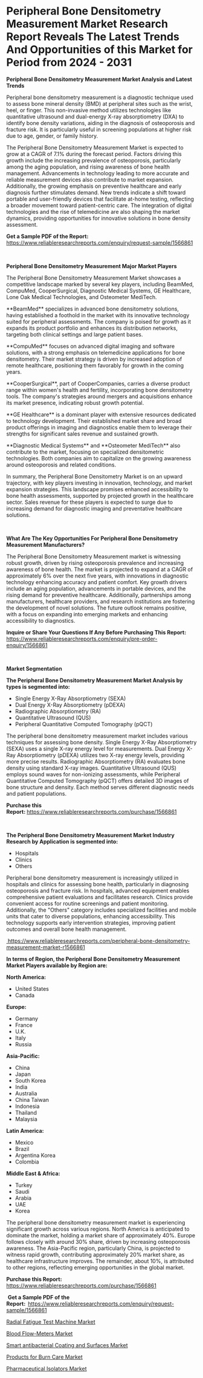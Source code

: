 <p><h1>Peripheral Bone Densitometry Measurement Market Research Report Reveals The Latest Trends And Opportunities of this Market for Period from 2024 - 2031</h1></p><p><strong>Peripheral Bone Densitometry Measurement Market Analysis and Latest Trends</strong></p>
<p><p>Peripheral bone densitometry measurement is a diagnostic technique used to assess bone mineral density (BMD) at peripheral sites such as the wrist, heel, or finger. This non-invasive method utilizes technologies like quantitative ultrasound and dual-energy X-ray absorptiometry (DXA) to identify bone density variations, aiding in the diagnosis of osteoporosis and fracture risk. It is particularly useful in screening populations at higher risk due to age, gender, or family history.</p><p>The Peripheral Bone Densitometry Measurement Market is expected to grow at a CAGR of 7.1% during the forecast period. Factors driving this growth include the increasing prevalence of osteoporosis, particularly among the aging population, and rising awareness of bone health management. Advancements in technology leading to more accurate and reliable measurement devices also contribute to market expansion. Additionally, the growing emphasis on preventive healthcare and early diagnosis further stimulates demand. New trends indicate a shift toward portable and user-friendly devices that facilitate at-home testing, reflecting a broader movement toward patient-centric care. The integration of digital technologies and the rise of telemedicine are also shaping the market dynamics, providing opportunities for innovative solutions in bone density assessment.</p></p>
<p><strong>Get a Sample PDF of the Report:&nbsp;</strong> <a href="https://www.reliableresearchreports.com/enquiry/request-sample/1566861">https://www.reliableresearchreports.com/enquiry/request-sample/1566861</a></p>
<p>&nbsp;</p>
<p><strong>Peripheral Bone Densitometry Measurement Major Market Players</strong></p>
<p><p>The Peripheral Bone Densitometry Measurement Market showcases a competitive landscape marked by several key players, including BeamMed, CompuMed, CooperSurgical, Diagnostic Medical Systems, GE Healthcare, Lone Oak Medical Technologies, and Osteometer MediTech. </p><p>**BeamMed** specializes in advanced bone densitometry solutions, having established a foothold in the market with its innovative technology suited for peripheral assessments. The company is poised for growth as it expands its product portfolio and enhances its distribution networks, targeting both clinical settings and large patient bases.</p><p>**CompuMed** focuses on advanced digital imaging and software solutions, with a strong emphasis on telemedicine applications for bone densitometry. Their market strategy is driven by increased adoption of remote healthcare, positioning them favorably for growth in the coming years.</p><p>**CooperSurgical**, part of CooperCompanies, carries a diverse product range within women's health and fertility, incorporating bone densitometry tools. The company's strategies around mergers and acquisitions enhance its market presence, indicating robust growth potential.</p><p>**GE Healthcare** is a dominant player with extensive resources dedicated to technology development. Their established market share and broad product offerings in imaging and diagnostics enable them to leverage their strengths for significant sales revenue and sustained growth.</p><p>**Diagnostic Medical Systems** and **Osteometer MediTech** also contribute to the market, focusing on specialized densitometric technologies. Both companies aim to capitalize on the growing awareness around osteoporosis and related conditions.</p><p>In summary, the Peripheral Bone Densitometry Market is on an upward trajectory, with key players investing in innovation, technology, and market expansion strategies. This landscape promises enhanced accessibility to bone health assessments, supported by projected growth in the healthcare sector. Sales revenue for these players is expected to surge due to increasing demand for diagnostic imaging and preventative healthcare solutions.</p></p>
<p>&nbsp;</p>
<p><strong>What Are The Key Opportunities For Peripheral Bone Densitometry Measurement Manufacturers?</strong></p>
<p><p>The Peripheral Bone Densitometry Measurement market is witnessing robust growth, driven by rising osteoporosis prevalence and increasing awareness of bone health. The market is projected to expand at a CAGR of approximately 6% over the next five years, with innovations in diagnostic technology enhancing accuracy and patient comfort. Key growth drivers include an aging population, advancements in portable devices, and the rising demand for preventive healthcare. Additionally, partnerships among manufacturers, healthcare providers, and research institutions are fostering the development of novel solutions. The future outlook remains positive, with a focus on expanding into emerging markets and enhancing accessibility to diagnostics.</p></p>
<p><strong>Inquire or Share Your Questions If Any Before Purchasing This Report:</strong> <a href="https://www.reliableresearchreports.com/enquiry/pre-order-enquiry/1566861">https://www.reliableresearchreports.com/enquiry/pre-order-enquiry/1566861</a></p>
<p>&nbsp;</p>
<p><strong>Market Segmentation</strong></p>
<p><strong>The Peripheral Bone Densitometry Measurement Market Analysis by types is segmented into:</strong></p>
<p><ul><li>Single Energy X-Ray Absorptiometry (SEXA)</li><li>Dual Energy X-Ray Absorptiometry (pDEXA)</li><li>Radiographic Absorptiometry (RA)</li><li>Quantitative Ultrasound (QUS)</li><li>Peripheral Quantitative Computed Tomography (pQCT)</li></ul></p>
<p><p>The peripheral bone densitometry measurement market includes various techniques for assessing bone density. Single Energy X-Ray Absorptiometry (SEXA) uses a single X-ray energy level for measurements. Dual Energy X-Ray Absorptiometry (pDEXA) utilizes two X-ray energy levels, providing more precise results. Radiographic Absorptiometry (RA) evaluates bone density using standard X-ray images. Quantitative Ultrasound (QUS) employs sound waves for non-ionizing assessments, while Peripheral Quantitative Computed Tomography (pQCT) offers detailed 3D images of bone structure and density. Each method serves different diagnostic needs and patient populations.</p></p>
<p><strong>Purchase this Report:&nbsp;</strong><a href="https://www.reliableresearchreports.com/purchase/1566861">https://www.reliableresearchreports.com/purchase/1566861</a></p>
<p>&nbsp;</p>
<p><strong>The Peripheral Bone Densitometry Measurement Market Industry Research by Application is segmented into:</strong></p>
<p><ul><li>Hospitals</li><li>Clinics</li><li>Others</li></ul></p>
<p><p>Peripheral bone densitometry measurement is increasingly utilized in hospitals and clinics for assessing bone health, particularly in diagnosing osteoporosis and fracture risk. In hospitals, advanced equipment enables comprehensive patient evaluations and facilitates research. Clinics provide convenient access for routine screenings and patient monitoring. Additionally, the "Others" category includes specialized facilities and mobile units that cater to diverse populations, enhancing accessibility. This technology supports early intervention strategies, improving patient outcomes and overall bone health management.</p></p>
<p><a href="https://www.reliableresearchreports.com/peripheral-bone-densitometry-measurement-market-r1566861">&nbsp;https://www.reliableresearchreports.com/peripheral-bone-densitometry-measurement-market-r1566861</a></p>
<p><strong>In terms of Region, the Peripheral Bone Densitometry Measurement Market Players available by Region are:</strong></p>
<p>
    <p> <strong> North America: </strong>
        <ul>
            <li>United States</li>
            <li>Canada</li>
        </ul>
        </p> 
    <p> <strong> Europe: </strong>
        <ul>
            <li>Germany</li>
            <li>France</li>
            <li>U.K.</li>
            <li>Italy</li>
            <li>Russia</li>
        </ul>
        </p> 
    <p> <strong> Asia-Pacific: </strong>
        <ul>
            <li>China</li>
            <li>Japan</li>
            <li>South Korea</li>
            <li>India</li>
            <li>Australia</li>
            <li>China Taiwan</li>
            <li>Indonesia</li>
            <li>Thailand</li>
            <li>Malaysia</li>
        </ul>
        </p> 
    <p> <strong> Latin America: </strong>
        <ul>
            <li>Mexico</li>
            <li>Brazil</li>
            <li>Argentina Korea</li>
            <li>Colombia</li>
        </ul>
        </p> 
    <p> <strong> Middle East & Africa: </strong>
        <ul>
            <li>Turkey</li>
            <li>Saudi</li>
            <li>Arabia</li>
            <li>UAE</li>
            <li>Korea</li>
        </ul>
    </p>
    </p>
<p><p>The peripheral bone densitometry measurement market is experiencing significant growth across various regions. North America is anticipated to dominate the market, holding a market share of approximately 40%. Europe follows closely with around 30% share, driven by increasing osteoporosis awareness. The Asia-Pacific region, particularly China, is projected to witness rapid growth, contributing approximately 20% market share, as healthcare infrastructure improves. The remainder, about 10%, is attributed to other regions, reflecting emerging opportunities in the global market.</p></p>
<p><strong>Purchase this Report: </strong><a href="https://www.reliableresearchreports.com/purchase/1566861">https://www.reliableresearchreports.com/purchase/1566861</a></p>
<p>&nbsp;<strong>Get a Sample PDF of the Report:&nbsp;&nbsp;</strong><a href="https://www.reliableresearchreports.com/enquiry/request-sample/1566861">https://www.reliableresearchreports.com/enquiry/request-sample/1566861</a></p>
<p><strong></strong></p>
<p><p><a href="https://medium.com/@lukmanduiky_73498/radial-fatigue-test-machine-market-size-share-analysis-growth-trends-forecasts-2024-2031-b0feb94d76ed">Radial Fatigue Test Machine Market</a></p><p><a href="https://github.com/JakirUddin651/Market-Research-Report-List-1/blob/main/blood-flow-meters-market.md">Blood Flow-Meters Market</a></p><p><a href="https://medium.com/@rudyexsample_43996/smart-antibacterial-coating-and-surfaces-market-size-growth-and-industry-analysis-by-market-bc34ad92f9b5?postPublishedType=repub">Smart antibacterial Coating and Surfaces Market</a></p><p><a href="https://github.com/ashepherd82/Market-Research-Report-List-6/blob/main/products-for-burn-care-market.md">Products for Burn Care Market</a></p><p><a href="https://www.linkedin.com/pulse/future-trends-global-pharmaceutical-isolators-market-insights-gqase">Pharmaceutical Isolators Market</a></p></p>